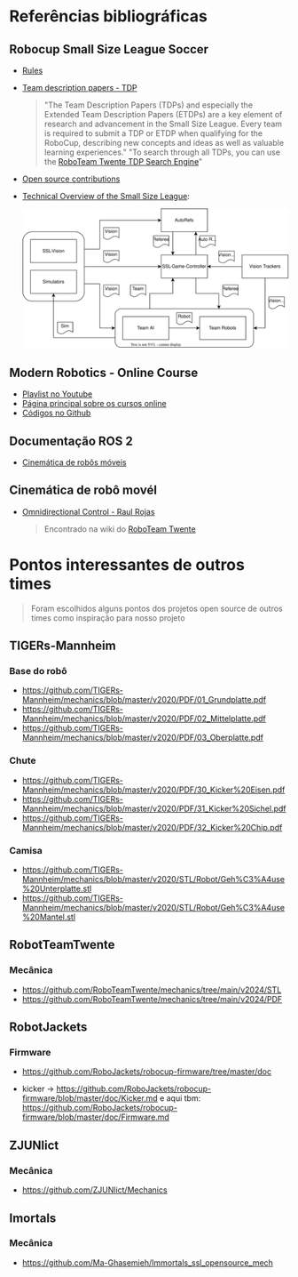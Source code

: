 # Referências bibliográficas

## Robocup Small Size League Soccer

- [Rules](https://ssl.robocup.org/rules/)
- [Team description papers - TDP](https://ssl.robocup.org/team-description-papers/)
    > "The Team Description Papers (TDPs) and especially the Extended Team Description Papers (ETDPs) are a key element of research and advancement in the Small Size League. Every team is required to submit a TDP or ETDP when qualifying for the RoboCup, describing new concepts and ideas as well as valuable learning experiences."
    > "To search through all TDPs, you can use the [RoboTeam Twente TDP Search Engine](https://tdpsearch.com/)"
- [Open source contributions](https://ssl.robocup.org/open-source-contributions/)
- [Technical Overview of the Small Size League](https://ssl.robocup.org/technical-overview-of-the-small-size-league/#ssl-components):

    ![SSL Components](./imagens/ssl-components.svg)

## Modern Robotics - Online Course 

- [Playlist no Youtube](https://www.youtube.com/playlist?list=PLggLP4f-rq02vX0OQQ5vrCxbJrzamYDfx)
- [Página principal sobre os cursos online](https://hades.mech.northwestern.edu/index.php/Modern_Robotics#Online_Courses)
- [Códigos no Github](https://github.com/NxRLab/ModernRobotics)

## Documentação ROS 2

- [Cinemática de robôs móveis](https://control.ros.org/humble/doc/ros2_controllers/doc/mobile_robot_kinematics.html)

## Cinemática de robô movél

- [Omnidirectional Control - Raul Rojas](./artigos/omnidrive.pdf)
    > Encontrado na wiki do [RoboTeam Twente](https://wiki.roboteamtwente.nl/technical/control/start)

# Pontos interessantes de outros times 

> Foram escolhidos alguns pontos dos projetos open source de outros times como inspiração para nosso projeto 

## TIGERs-Mannheim

### Base do robô
- https://github.com/TIGERs-Mannheim/mechanics/blob/master/v2020/PDF/01_Grundplatte.pdf
- https://github.com/TIGERs-Mannheim/mechanics/blob/master/v2020/PDF/02_Mittelplatte.pdf
- https://github.com/TIGERs-Mannheim/mechanics/blob/master/v2020/PDF/03_Oberplatte.pdf 

### Chute
- https://github.com/TIGERs-Mannheim/mechanics/blob/master/v2020/PDF/30_Kicker%20Eisen.pdf
- https://github.com/TIGERs-Mannheim/mechanics/blob/master/v2020/PDF/31_Kicker%20Sichel.pdf
- https://github.com/TIGERs-Mannheim/mechanics/blob/master/v2020/PDF/32_Kicker%20Chip.pdf 

### Camisa

- https://github.com/TIGERs-Mannheim/mechanics/blob/master/v2020/STL/Robot/Geh%C3%A4use%20Unterplatte.stl 
- https://github.com/TIGERs-Mannheim/mechanics/blob/master/v2020/STL/Robot/Geh%C3%A4use%20Mantel.stl 

## RobotTeamTwente

### Mecânica
- https://github.com/RoboTeamTwente/mechanics/tree/main/v2024/STL 
- https://github.com/RoboTeamTwente/mechanics/tree/main/v2024/PDF

## RobotJackets

### Firmware
- https://github.com/RoboJackets/robocup-firmware/tree/master/doc 

- kicker -> https://github.com/RoboJackets/robocup-firmware/blob/master/doc/Kicker.md e aqui tbm:  https://github.com/RoboJackets/robocup-firmware/blob/master/doc/Firmware.md


## ZJUNlict

### Mecânica

- https://github.com/ZJUNlict/Mechanics

## Imortals

### Mecânica

- https://github.com/Ma-Ghasemieh/Immortals_ssl_opensource_mech 